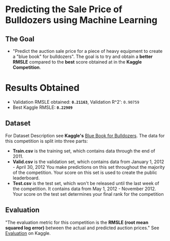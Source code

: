 # Predicting the Sale Price of Bulldozers using Machine Learning
## The Goal 
* "Predict the auction sale price for a piece of heavy equipment to create a "blue book" for bulldozers".
The goal is to try and obtain a **better RMSLE** compared to the **best** score obtained at in the **Kaggle Competition**.

# Results Obtained
* Validation RMSLE obtained: **`0.21163`**, Validation R^2': `0.90759`
* Best Kaggle RMSLE: **`0.22909`**

## Dataset
For Dataset Description see **Kaggle's** [Blue Book for Bulldozers](https://www.kaggle.com/c/bluebook-for-bulldozers/data). The data for this competition is split into three parts:

* **Train.csv** is the training set, which contains data through the end of 2011.
* **Valid.csv** is the validation set, which contains data from January 1, 2012 - April 30, 2012 You make predictions on this set throughout the majority of the competition. Your score on this set is used to create the public leaderboard.
* **Test.csv** is the test set, which won't be released until the last week of the competition. It contains data from May 1, 2012 - November 2012. Your score on the test set determines your final rank for the competition

## Evaluation
"The evaluation metric for this competition is the **RMSLE (root mean squared log error)** between the actual and predicted auction prices." See [Evaluation](https://www.kaggle.com/c/bluebook-for-bulldozers/overview) on Kaggle.
